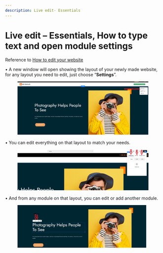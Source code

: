 ```yaml
---
description: Live edit- Essentials
---
```


# Live edit – Essentials, How to type text and open module settings

Reference to [How to edit your website](https://help.microweber.com/user-guide/live-edit-how-to-edit-you-site)

• A new window will open showing the layout of your newly made website, for any layout you need to edit, just choose “**Settings**”.

<figure><img src=".gitbook/assets/image (7).png" alt=""><figcaption></figcaption></figure>

• You can edit everything on that layout to match your needs.

<figure><img src=".gitbook/assets/image (1) (1) (1) (1) (1).png" alt=""><figcaption></figcaption></figure>

• And from any module on that layout, you can edit or add another module.

<figure><img src=".gitbook/assets/image (2) (1) (1) (1) (1).png" alt=""><figcaption></figcaption></figure>
